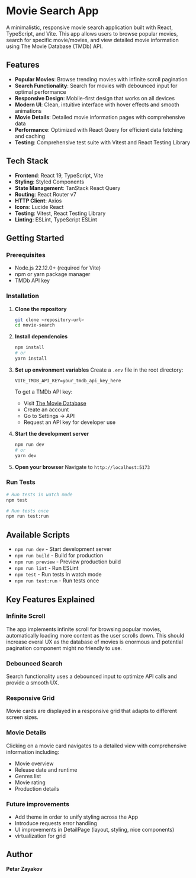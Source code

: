 # Movie Search App

A minimalistic, responsive movie search application built with React, TypeScript, and Vite. This app allows users to browse popular movies, search for specific movie/movies, and view detailed movie information using The Movie Database (TMDb) API.

## Features

- **Popular Movies**: Browse trending movies with infinite scroll pagination
- **Search Functionality**: Search for movies with debounced input for optimal performance
- **Responsive Design**: Mobile-first design that works on all devices
- **Modern UI**: Clean, intuitive interface with hover effects and smooth animations
- **Movie Details**: Detailed movie information pages with comprehensive data
- **Performance**: Optimized with React Query for efficient data fetching and caching
- **Testing**: Comprehensive test suite with Vitest and React Testing Library

## Tech Stack

- **Frontend**: React 19, TypeScript, Vite
- **Styling**: Styled Components
- **State Management**: TanStack React Query
- **Routing**: React Router v7
- **HTTP Client**: Axios
- **Icons**: Lucide React
- **Testing**: Vitest, React Testing Library
- **Linting**: ESLint, TypeScript ESLint

## Getting Started

### Prerequisites

- Node.js 22.12.0+ (required for Vite)
- npm or yarn package manager
- TMDb API key

### Installation

1. **Clone the repository**

   ```bash
   git clone <repository-url>
   cd movie-search
   ```

2. **Install dependencies**

   ```bash
   npm install
   # or
   yarn install
   ```

3. **Set up environment variables**
   Create a `.env` file in the root directory:

   ```env
   VITE_TMDB_API_KEY=your_tmdb_api_key_here
   ```

   To get a TMDb API key:

   - Visit [The Movie Database](https://www.themoviedb.org/)
   - Create an account
   - Go to Settings → API
   - Request an API key for developer use

4. **Start the development server**

   ```bash
   npm run dev
   # or
   yarn dev
   ```

5. **Open your browser**
   Navigate to `http://localhost:5173`

### Run Tests

```bash
# Run tests in watch mode
npm test

# Run tests once
npm run test:run
```

## Available Scripts

- `npm run dev` - Start development server
- `npm run build` - Build for production
- `npm run preview` - Preview production build
- `npm run lint` - Run ESLint
- `npm test` - Run tests in watch mode
- `npm run test:run` - Run tests once

## Key Features Explained

### Infinite Scroll

The app implements infinite scroll for browsing popular movies, automatically loading more content as the user scrolls down. This should increase overal UX as the database of movies is enormous and potential pagination component might no friendly to use.

### Debounced Search

Search functionality uses a debounced input to optimize API calls and provide a smooth UX.

### Responsive Grid

Movie cards are displayed in a responsive grid that adapts to different screen sizes.

### Movie Details

Clicking on a movie card navigates to a detailed view with comprehensive information including:

- Movie overview
- Release date and runtime
- Genres list
- Movie rating
- Production details

### Future improvements

- Add theme in order to unify styling across the App
- Introduce requests error handling
- UI improvements in DetailPage (layout, styling, nice components)
- virtualization for grid

## Author

**Petar Zayakov**
